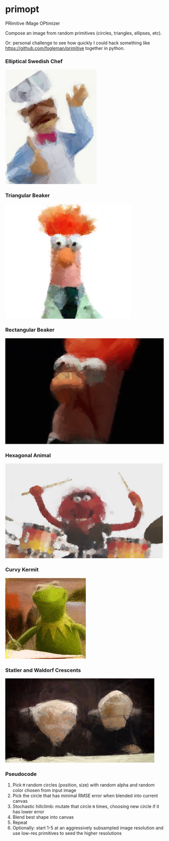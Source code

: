 # primopt

PRimitive IMage OPtimizer

Compose an image from random primitives (circles, triangles, ellipses, etc).  

Or: personal challenge to see how quickly I could hack something like https://github.com/fogleman/primitive together in python.

### Elliptical Swedish Chef
![Swedish Chef in Ellipses](https://github.com/dyf/primopt/blob/master/examples/swedish.png)

### Triangular Beaker
![Beaker in Triangles](https://github.com/dyf/primopt/blob/master/examples/beaker.png)

### Rectangular Beaker
![Beaker in Triangles](https://github.com/dyf/primopt/blob/master/examples/beaker2.png)

### Hexagonal Animal
![Animal in Hexagons](https://github.com/dyf/primopt/blob/master/examples/animal.png)

### Curvy Kermit
![Curvy Kermit](https://github.com/dyf/primopt/blob/master/examples/kermit.png)

### Statler and Waldorf Crescents
![Statler and Waldorf Crescents](https://github.com/dyf/primopt/blob/master/examples/statdorf.png)

### Pseudocode
1) Pick `M` random circles (position, size) with random alpha and random color chosen from input image
2) Pick the circle that has minimal RMSE error when blended into current canvas
3) Stochastic hillclimb: mutate that circle `N` times, choosing new circle if it has lower error
4) Blend best shape into canvas
5) Repeat
6) Optionally: start 1-5 at an aggressively subsampled image resolution and use low-res primitives to seed the higher resolutions
